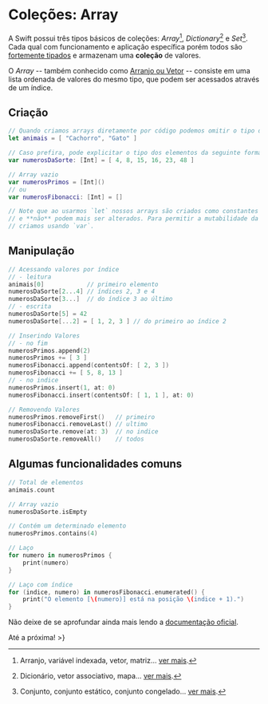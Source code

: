 Coleções: Array
===
A Swift possui três tipos básicos de coleções: _Array_[^fn-array],  _Dictionary_[^fn-dictionary] e _Set_[^fn-set]. Cada qual com funcionamento e aplicação específica porém todos são [fortemente tipados][wiki-ft] e armazenam uma **coleção** de valores.

O _Array_ -- também conhecido como [Arranjo ou Vetor][wiki-array] -- consiste em uma lista ordenada de valores do mesmo tipo, que podem ser acessados através de um índice.

Criação
---
```swift
// Quando criamos arrays diretamente por código podemos omitir o tipo dos elementos
let animais = [ "Cachorro", "Gato" ]

// Caso prefira, pode explicitar o tipo dos elementos da seguinte forma
var numerosDaSorte: [Int] = [ 4, 8, 15, 16, 23, 48 ]

// Array vazio
var numerosPrimos = [Int]()
// ou
var numerosFibonacci: [Int] = []

// Note que ao usarmos `let` nossos arrays são criados como constantes
// e **não** podem mais ser alterados. Para permitir a mutabilidade da coleção
// criamos usando `var`.
```

Manipulação
---
```swift
// Acessando valores por índice
// - leitura
animais[0]            // primeiro elemento
numerosDaSorte[2...4] // índices 2, 3 e 4
numerosDaSorte[3...]  // do índice 3 ao último
// - escrita
numerosDaSorte[5] = 42
numerosDaSorte[...2] = [ 1, 2, 3 ] // do primeiro ao índice 2

// Inserindo Valores
// - no fim
numerosPrimos.append(2)
numerosPrimos += [ 3 ]
numerosFibonacci.append(contentsOf: [ 2, 3 ])
numerosFibonacci += [ 5, 8, 13 ]
// - no indice
numerosPrimos.insert(1, at: 0)
numerosFibonacci.insert(contentsOf: [ 1, 1 ], at: 0)

// Removendo Valores
numerosPrimos.removeFirst()   // primeiro
numerosFibonacci.removeLast() // ultimo
numerosDaSorte.remove(at: 3)  // no indice
numerosDaSorte.removeAll()    // todos
```

Algumas funcionalidades comuns
---
```swift
// Total de elementos
animais.count

// Array vazio
numerosDaSorte.isEmpty

// Contém um determinado elemento
numerosPrimos.contains(4)

// Laço
for numero in numerosPrimos {
    print(numero)
}

// Laço com índice
for (indice, numero) in numerosFibonacci.enumerated() {
    print("O elemento [\(numero)] está na posição \(indice + 1).")
}
```

Não deixe de se aprofundar ainda mais lendo a [documentação oficial][doc-array].

Até a próxima!
\>}

[wiki-array]: https://pt.wikipedia.org/wiki/Arranjo_(computa%C3%A7%C3%A3o)
[wiki-dictionary]: https://pt.wikipedia.org/wiki/Vetor_associativo
[wiki-set]: https://pt.wikipedia.org/wiki/Conjunto_(tipo_de_dado_abstrato)
[wiki-ft]: https://pt.wikipedia.org/wiki/Linguagem_tipada#Linguagens_fortemente_tipadas
[doc-array]: https://developer.apple.com/library/content/documentation/Swift/Conceptual/Swift_Programming_Language/CollectionTypes.html#//apple_ref/doc/uid/TP40014097-CH8-ID107

[^fn-array]: Arranjo, variável indexada, vetor, matriz… [ver mais][wiki-array].
[^fn-dictionary]: Dicionário, vetor associativo, mapa… [ver mais][wiki-dictionary].
[^fn-set]: Conjunto, conjunto estático, conjunto congelado… [ver mais][wiki-set].
